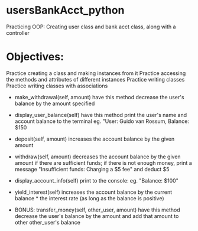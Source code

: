 # usersBankAcct_python
Practicing OOP: Creating user class and bank acct class, along with a controller

# Objectives:
Practice creating a class and making instances from it
Practice accessing the methods and attributes of different instances
Practice writing classes
Practice writing classes with associations

- make_withdrawal(self, amount) 
have this method decrease the user's balance by the amount specified

- display_user_balance(self)
have this method print the user's name and account balance to the terminal
eg. "User: Guido van Rossum, Balance: $150

- deposit(self, amount)
increases the account balance by the given amount

- withdraw(self, amount)
decreases the account balance by the given amount if there are sufficient funds; if there is not enough money, print a message "Insufficient funds: Charging a $5 fee" and deduct $5

- display_account_info(self)
print to the console: eg. "Balance: $100"

- yield_interest(self)
increases the account balance by the current balance * the interest rate (as long as the balance is positive)


- BONUS: transfer_money(self, other_user, amount)
have this method decrease the user's balance by the amount and add that amount to other other_user's balance

